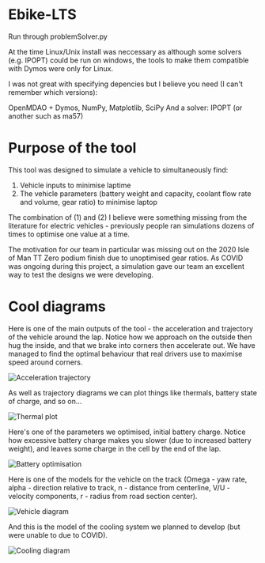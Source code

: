 # Ebike-LTS
Run through problemSolver.py

At the time Linux/Unix install was neccessary as although some solvers (e.g. IPOPT) could be run on windows, the tools to make them compatible with Dymos were only for Linux.

I was not great with specifying depencies but I believe you need (I can't remember which versions):

OpenMDAO + Dymos, NumPy, Matplotlib, SciPy
And a solver:  IPOPT (or another such as ma57)

# Purpose of the tool

This tool was designed to simulate a vehicle to simultaneously find:

1) Vehicle inputs to minimise laptime
2) The vehicle parameters (battery weight and capacity, coolant flow rate and volume, gear ratio) to minimise laptop

The combination of (1) and (2) I believe were something missing from the literature for electric vehicles - previously people ran simulations dozens of times to optimise one value at a time.

The motivation for our team in particular was missing out on the 2020 Isle of Man TT Zero podium finish due to unoptimised gear ratios. As COVID was ongoing during this project, a simulation gave our team an excellent way to test the designs we were developing.

# Cool diagrams

Here is one of the main outputs of the tool - the acceleration and trajectory of the vehicle around the lap. Notice how we approach on the outside then hug the inside, and that we brake into corners then accelerate out. We have managed to find the optimal behaviour that real drivers use to maximise speed around corners. 

![Acceleration trajectory](https://i.imgur.com/2ix0gn6.png)

As well as trajectory diagrams we can plot things like thermals, battery state of charge, and so on...

![Thermal plot](https://i.imgur.com/1FdNUFn.png)

Here's one of the parameters we optimised, initial battery charge. Notice how excessive battery charge makes you slower (due to increased battery weight), and leaves some charge in the cell by the end of the lap.

![Battery optimisation](https://i.imgur.com/mIZyujs.png)

Here is one of the models for the vehicle on the track (Omega - yaw rate, alpha - direction relative to track, n - distance from centerline, V/U - velocity components, r - radius from road section center). 

![Vehicle diagram](https://i.imgur.com/dVNA70V.png)

And this is the model of the cooling system we planned to develop (but were unable to due to COVID).

![Cooling diagram](https://i.imgur.com/dIj1cZA.png)



